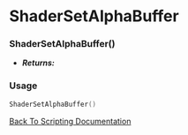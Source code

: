 # ShaderSetAlphaBuffer

### ShaderSetAlphaBuffer()
- ***Returns:*** 

### Usage

```Lua
ShaderSetAlphaBuffer()
```


[Back To Scripting Documentation](../README.md)
